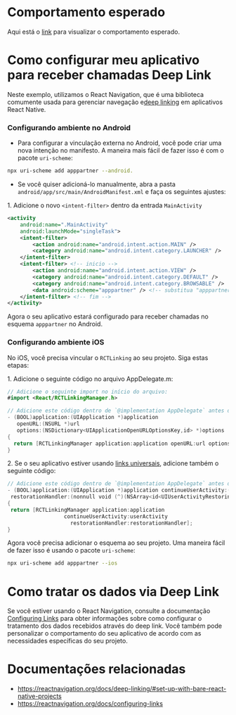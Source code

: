 # Comportamento esperado
Aqui está o [link](https://github.com/agendaedu/ae-deeplink-exemple/assets/18338570/4fbfa331-1de5-4c30-9cae-796a905705a6) para visualizar o comportamento esperado.

# Como configurar meu aplicativo para receber chamadas Deep Link

Neste exemplo, utilizamos o React Navigation, que é uma biblioteca comumente usada para gerenciar navegação e[deep linking](https://reactnavigation.org/docs/deep-linking/)  em aplicativos React Native.


### Configurando ambiente no Android

- Para configurar a vinculação externa no Android, você pode criar uma nova intenção no manifesto. A maneira mais fácil de fazer isso é com o pacote `uri-scheme`: 

```bash
npx uri-scheme add apppartner --android.
```

- Se você quiser adicioná-lo manualmente, abra a pasta ``android/app/src/main/AndroidManifest.xml`` e faça os seguintes ajustes: 

1\. Adicione o novo ``<intent-filter>`` dentro da entrada ``MainActivity``

```xml
<activity
    android:name=".MainActivity"
    android:launchMode="singleTask">
    <intent-filter>
        <action android:name="android.intent.action.MAIN" />
        <category android:name="android.intent.category.LAUNCHER" />
    </intent-filter>
    <intent-filter> <!-- inicio -->
        <action android:name="android.intent.action.VIEW" />
        <category android:name="android.intent.category.DEFAULT" />
        <category android:name="android.intent.category.BROWSABLE" />
        <data android:scheme="apppartner" /> <!-- substitua "apppartner" pelo seu esquema personalizado -->
    </intent-filter> <!-- fim -->
</activity>
```

Agora o seu aplicativo estará configurado para receber chamadas no esquema ``apppartner`` no Android.

### Configurando ambiente iOS

No iOS, você precisa vincular o ``RCTLinking`` ao seu projeto. Siga estas etapas:

1\. Adicione o seguinte código no arquivo AppDelegate.m:

```swift
// Adicione o seguinte import no início do arquivo:
#import <React/RCTLinkingManager.h>

// Adicione este código dentro de `@implementation AppDelegate` antes de `@end`:
- (BOOL)application:(UIApplication *)application
   openURL:(NSURL *)url
   options:(NSDictionary<UIApplicationOpenURLOptionsKey,id> *)options
{
  return [RCTLinkingManager application:application openURL:url options:options];
}
``` 

2\. Se o seu aplicativo estiver usando [links universais](https://developer.apple.com/ios/universal-links/), adicione também o seguinte código:

```swift
// Adicione este código dentro de `@implementation AppDelegate` antes de `@end`:
- (BOOL)application:(UIApplication *)application continueUserActivity:(nonnull NSUserActivity *)userActivity
 restorationHandler:(nonnull void (^)(NSArray<id<UIUserActivityRestoring>> * _Nullable))restorationHandler
{
 return [RCTLinkingManager application:application
                  continueUserActivity:userActivity
                    restorationHandler:restorationHandler];
}
``` 

Agora você precisa adicionar o esquema ao seu projeto. Uma maneira fácil de fazer isso é usando o pacote ``uri-scheme``:

```bash
npx uri-scheme add apppartner --ios
``` 

# Como tratar os dados via Deep Link

Se você estiver usando o React Navigation, consulte a documentação [Configuring Links](https://reactnavigation.org/docs/configuring-links) para obter informações sobre como configurar o tratamento dos dados recebidos através do deep link. Você também pode personalizar o comportamento do seu aplicativo de acordo com as necessidades específicas do seu projeto.


# Documentações relacionadas
- https://reactnavigation.org/docs/deep-linking/#set-up-with-bare-react-native-projects
- https://reactnavigation.org/docs/configuring-links